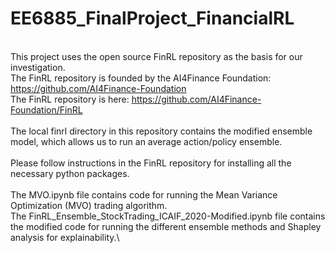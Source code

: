 # EE6885_FinalProject_FinancialRL
\
This project uses the open source FinRL repository as the basis for our investigation. \
The FinRL repository is founded by the AI4Finance Foundation: https://github.com/AI4Finance-Foundation \
The FinRL repository is here: https://github.com/AI4Finance-Foundation/FinRL \
\
The local finrl directory in this repository contains the modified ensemble model, which allows us to run an average action/policy ensemble.\
\
Please follow instructions in the FinRL repository for installing all the necessary python packages.\
\
The MVO.ipynb file contains code for running the Mean Variance Optimization (MVO) trading algorithm.\
The FinRL_Ensemble_StockTrading_ICAIF_2020-Modified.ipynb file contains the modified code for running the different ensemble methods and Shapley analysis for explainability.\
